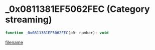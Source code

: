 # _0x0811381EF5062FEC (Category streaming)

```js
function _0x0811381EF5062FEC(p0: number): void
```

[filename](_0x0811381EF5062FEC_m.md ':include')